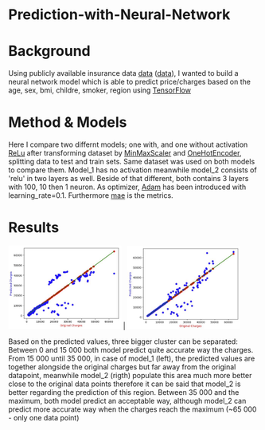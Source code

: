 # Prediction-with-Neural-Network

# Background

Using publicly available insurance data [data](https://www.kaggle.com/datasets/easonlai/sample-insurance-claim-prediction-dataset) ([data](https://raw.githubusercontent.com/stedy/Machine-Learning-with-R-datasets/master/insurance.csv)), I wanted to build a neural network model which is able to predict price/charges based on the age, sex, bmi, childre, smoker, region using [TensorFlow](https://www.tensorflow.org/)

# Method & Models

Here I compare two differnt models; one with, and one without activation [ReLu](https://www.tensorflow.org/api_docs/python/tf/keras/activations/relu) after transforming dataset by [MinMaxScaler](https://scikit-learn.org/stable/modules/generated/sklearn.preprocessing.MinMaxScaler.html) and [OneHotEncoder](https://scikit-learn.org/stable/modules/generated/sklearn.preprocessing.OneHotEncoder.html), splitting data to test and train sets.
Same dataset was used on both models to compare them. Model_1 has no activation meanwhile model_2 consists of 'relu' in two layers as well. Beside of that different, both contains 3 layers with 100, 10 then 1 neuron. As optimizer, [Adam](https://keras.io/api/optimizers/adam/) has been introduced with learning_rate=0.1. Furthermore [mae](https://en.wikipedia.org/wiki/Mean_absolute_error) is the metrics.


# Results

<img src="https://github.com/AdamAdonyi/Prediction-with-Neural-Network/blob/main/model_1_pred_graph.JPG" width="45%" height="45%"/> |
<img src="https://github.com/AdamAdonyi/Prediction-with-Neural-Network/blob/main/model_2_pred_graph.JPG" width="45%" height="45%"/>

Based on the predicted values, three bigger cluster can be separated: Between 0 and 15 000 both model predict quite accurate way the charges. From 15 000 until 35 000, in case of model_1 (left), the predicted values are together alongside the original charges but far away from the original datapoint, meanwhile model_2 (rigth) populate this area much more better close to the original data points therefore it can be said that model_2 is better regarding the prediction of this region. Between 35 000 and the maximum, both model predict an acceptable way, although model_2 can predict more accurate way when the charges reach the maximum (~65 000 - only one data point)







